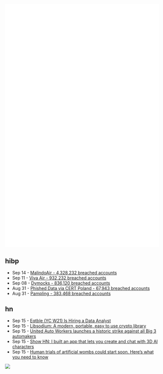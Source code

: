![Metrics](https://raw.githubusercontent.com/phixion/phixion/master/metrics.svg)

## hibp

<!--
for https://github.com/phixion/phixion/blob/main/.github/workflows/feeds.yml
-->
<!--START_SECTION:haveibeenpwnd-->
- Sep 14 - [MalindoAir - 4,328,232 breached accounts](https://haveibeenpwned.com/PwnedWebsites#MalindoAir)
- Sep 11 - [Viva Air - 932,232 breached accounts](https://haveibeenpwned.com/PwnedWebsites#VivaAir)
- Sep 08 - [Dymocks - 836,120 breached accounts](https://haveibeenpwned.com/PwnedWebsites#Dymocks)
- Aug 31 - [Phished Data via CERT Poland - 67,943 breached accounts](https://haveibeenpwned.com/PwnedWebsites#CERTPolandPhish)
- Aug 31 - [Pampling - 383,468 breached accounts](https://haveibeenpwned.com/PwnedWebsites#Pampling)
<!--END_SECTION:haveibeenpwnd-->

## hn

<!--
for https://github.com/phixion/phixion/blob/main/.github/workflows/feeds.yml
-->
<!--START_SECTION:hn-->
- Sep 15 - [Eqtble (YC W21) Is Hiring a Data Analyst](https://www.ycombinator.com/companies/eqtble/jobs/bOX2JJp-junior-data-scientist)
- Sep 15 - [Libsodium: A modern, portable, easy to use crypto library](https://github.com/jedisct1/libsodium)
- Sep 15 - [United Auto Workers launches a historic strike against all Big 3 automakers](https://www.npr.org/2023/09/15/1199673197/uaw-strike-big-3-automakers)
- Sep 15 - [Show HN: I built an app that lets you create and chat with 3D AI characters](https://www.heyastrocyte.com/)
- Sep 15 - [Human trials of artificial wombs could start soon. Here’s what you need to know](https://www.nature.com/articles/d41586-023-02901-1)
<!--END_SECTION:hn-->

<!--
for https://yhype.me
-->
![](https://hit.yhype.me/github/profile?user_id=13013670)
